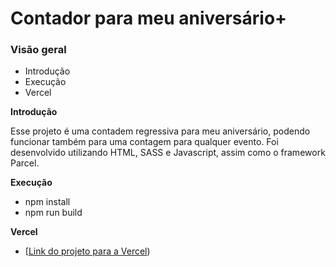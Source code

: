 # Contador para meu aniversário+

### Visão geral

- Introdução
- Execução
- Vercel

**Introdução**

Esse projeto é uma contadem regressiva para meu aniversário, podendo funcionar também para uma contagem para qualquer evento. Foi desenvolvido utilizando HTML, SASS e Javascript, assim como o framework Parcel.

**Execução**

- npm install
- npm run build

**Vercel**

- [[Link do projeto para a Vercel](https://contador-aniversario-beta.vercel.app/))
